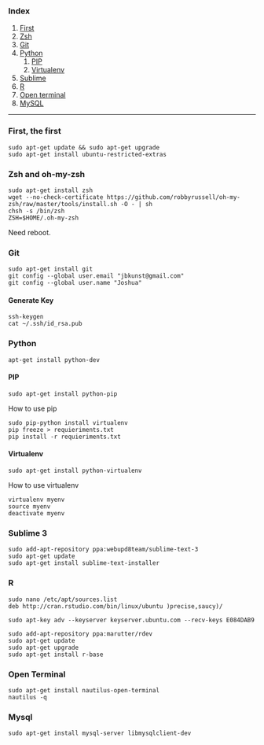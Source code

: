 ### Index

1. [First](#first-the-first)
2. [Zsh](#zsh-and-oh-my-zsh)
3. [Git](#git)
4. [Python](#python)
	1. [PIP](#pip)
	2. [Virtualenv](#virtualenv)
5. [Sublime](#sublime)
6. [R](#r)
7. [Open terminal](#open-terminal)
8. [MySQL](#myslq)

***

### First, the first
```
sudo apt-get update && sudo apt-get upgrade
sudo apt-get install ubuntu-restricted-extras
```

### Zsh and oh-my-zsh
```
sudo apt-get install zsh
wget --no-check-certificate https://github.com/robbyrussell/oh-my-zsh/raw/master/tools/install.sh -O - | sh
chsh -s /bin/zsh
ZSH=$HOME/.oh-my-zsh
```

Need reboot.


### Git
```
sudo apt-get install git
git config --global user.email "jbkunst@gmail.com"
git config --global user.name "Joshua"
```

#### Generate Key
```
ssh-keygen
cat ~/.ssh/id_rsa.pub
```

### Python

```
apt-get install python-dev
```

#### PIP
```
sudo apt-get install python-pip
```

How to use pip
```
sudo pip-python install virtualenv
pip freeze > requieriments.txt
pip install -r requieriments.txt
```

#### Virtualenv

```
sudo apt-get install python-virtualenv
```


How to use virtualenv
```
virtualenv myenv
source myenv
deactivate myenv
```



### Sublime 3
```
sudo add-apt-repository ppa:webupd8team/sublime-text-3
sudo apt-get update
sudo apt-get install sublime-text-installer
```

### R
```
sudo nano /etc/apt/sources.list    
deb http://cran.rstudio.com/bin/linux/ubuntu )precise,saucy)/
```

```
sudo apt-key adv --keyserver keyserver.ubuntu.com --recv-keys E084DAB9
```

```
sudo add-apt-repository ppa:marutter/rdev
sudo apt-get update
sudo apt-get upgrade
sudo apt-get install r-base
```


### Open Terminal
```
sudo apt-get install nautilus-open-terminal
nautilus -q
```

### Mysql
```
sudo apt-get install mysql-server libmysqlclient-dev
```